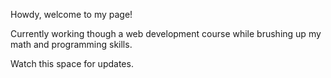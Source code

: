 Howdy, welcome to my page!

Currently working though a web development course while brushing up my math and programming skills.

Watch this space for updates.

<!---
ZedCole/ZedCole is a ✨ special ✨ repository because its `README.md` (this file) appears on your GitHub profile.
You can click the Preview link to take a look at your changes.
--->
